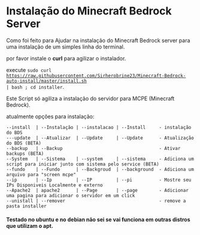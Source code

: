 # Instalação do Minecraft Bedrock Server

Como foi feito para Ajudar na instalação do Minecraft Bedrock server para uma instalação de um simples linha do terminal.

por favor instale o **curl** para agilizar o instalador.

execute <code>sudo curl https://raw.githubusercontent.com/Sirherobrine23/Minecraft-Bedrock-auto-install/master/install.sh | bash ; cd installer</code>.

Este Script só agiliza a instalação do servidor para MCPE (Minecraft Bedrock).

atualmente opções para instalação:

    --install  | --Instalação | --instalacao | --Install     - instalação do BDS
    ---update  | --Atualizar  | --Update     | --Update      - Atualização do BDS (BETA)
    --backup   | --Backup                                    - Ativar backups (BETA)
    --System   | --Sistema    | --system     | --sistema     - Adiciona um script para iniciar junto com sistema pelo service (BETA)
    --fundo    | --Fundo      | --Backgroud  | --background  - Adiciona um arquivo para "screen mcpe"
    --ip       | --Ip         | --IP         | --pi          - Mostre seu IPs Disponiveis Localmente e externo
    --Apache2  | apache2      | --Page       | --page        - Adicionar uma pagina para adicionar o servidor em um click
    --unistall | --remover                                   - remove a pasta installer
#### Testado no ubuntu e no debian não sei se vai funciona em outras distros que utilizam o apt.
